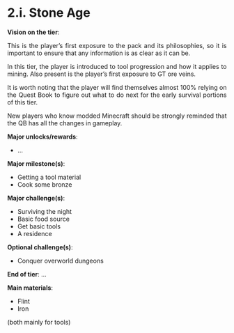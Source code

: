 # 2.i. Stone Age
<div align="justify">

**Vision on the tier**:

This is the player’s first exposure to the pack and its philosophies, so it is important to ensure that any information is as clear as it can be.

In this tier, the player is introduced to tool progression and how it applies to mining. Also present is the player’s first exposure to GT ore veins.

It is worth noting that the player will find themselves almost 100% relying on the Quest Book to figure out what to do next for the early survival portions of this tier.

New players who know modded Minecraft should be strongly reminded that the QB has all the changes in gameplay.

**Major unlocks/rewards**:
- ...

**Major milestone(s)**:
- Getting a tool material
- Cook some bronze

**Major challenge(s)**:
- Surviving the night
- Basic food source
- Get basic tools
- A residence

**Optional challenge(s)**:
- Conquer overworld dungeons

**End of tier**: ...


**Main materials**: 
 - Flint
 - Iron

(both mainly for tools)
</div>